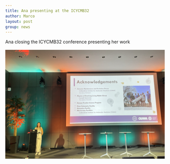 ```yaml
---
title: Ana presenting at the ICYCMB32
author: Marco
layout: post
group: news
---
```

Ana closing the ICYCMB32 conference presenting her work
<br>
<br>
<img src="/static/img/labpics/YEAST2025_Ana.png" alt="Ana presenting" width="750">